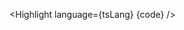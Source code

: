 <script lang="ts">
  import { Highlight } from 'svelte-rune-highlight';
  import typescript from "highlight.js/lib/languages/typescript";
  const code = "const add = (a: number, b: number) => a + b;";
  const tsLang = {
    name: 'typescript',
    register: typescript
  }
</script>

<Highlight language={tsLang} {code} />
